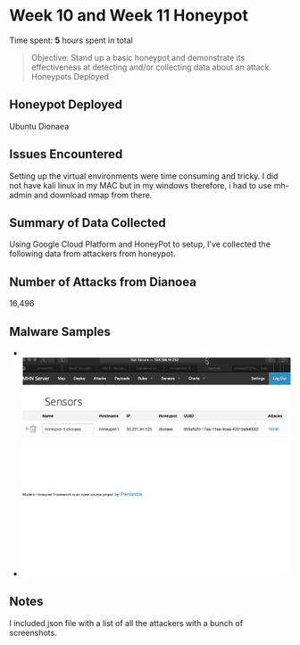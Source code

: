 
# Week 10 and Week 11 Honeypot

Time spent: **5** hours spent in total

> Objective: Stand up a basic honeypot and demonstrate its effectiveness at detecting and/or collecting data about an attack.
Honeypots Deployed

## Honeypot Deployed 
  Ubuntu Dionaea
  
## Issues Encountered
  Setting up the virtual environments were time consuming and tricky. I did not have kali linux in my MAC but in my windows therefore, i had to use mh-admin and download nmap from there. 

## Summary of Data Collected 
  Using Google Cloud Platform and HoneyPot to setup, I've collected the following data from attackers from honeypot. 

## Number of Attacks from Dianoea 
  16,496
  
## Malware Samples
  - <img src='sessiongif.gif' title='XSS' width='' alt='' />
  
  - <img src='sensorgif.gif' title='XSS' width='' alt='' />
  

## Notes
  I included json file with a list of all the attackers with a bunch of screenshots. 

